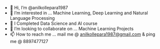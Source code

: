 - 👋 Hi, I’m @anilkollepara1987
- 👀 I’m interested in ... Machine Learning, Deep Learning and Natural Language Processing
- 🌱 I Completed Data Science and AI course
- 💞️ I’m looking to collaborate on ... Machine Learning Projects
- 📫 How to reach me ... mail me @ anilkollepara1987@gmail.com & ping me @ 8897477127

<!---
anilkollepara1987/anilkollepara1987 is a ✨ special ✨ repository because its `README.md` (this file) appears on your GitHub profile.
You can click the Preview link to take a look at your changes.
--->
